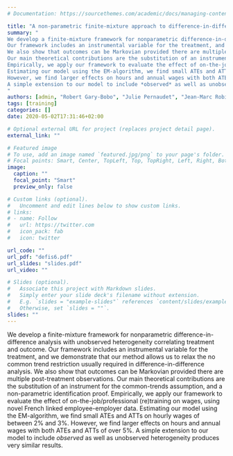 ```yaml
---
# Documentation: https://sourcethemes.com/academic/docs/managing-content/

title: "A non-parametric finite-mixture approach to difference-in-difference estimation, with an application to professional training and wages"
summary: "
We develop a finite-mixture framework for nonparametric difference-in-difference analysis with unobserved heterogeneity correlating treatment and outcome. 
Our framework includes an instrumental variable for the treatment, and we demonstrate that our method allows us to relax the no common trend restriction usually required in difference-in-difference analysis. 
We also show that outcomes can be Markovian provided there are multiple post-treatment observations.
Our main theoretical contributions are the substitution of an instrument for the common-trends assumption, and a non-parametric identification proof.
Empirically, we apply our framework to evaluate the effect of on-the-job/professional (re)training on wages, using novel French linked employee-employer data. 
Estimating our model using the EM-algorithm, we find small ATEs and ATTs on hourly wages of between 2% and 3%. 
However, we find larger effects on hours and annual wages with both ATEs and ATTs of over 5%.
A simple extension to our model to include *observed* as well as unobserved heterogeneity produces very similar results..
"
authors: [admin, "Robert Gary-Bobo", "Julie Pernaudet", "Jean-Marc Robin"]
tags: [training]
categories: []
date: 2020-05-02T17:31:46+02:00

# Optional external URL for project (replaces project detail page).
external_link: ""

# Featured image
# To use, add an image named `featured.jpg/png` to your page's folder.
# Focal points: Smart, Center, TopLeft, Top, TopRight, Left, Right, BottomLeft, Bottom, BottomRight.
image:
  caption: ""
  focal_point: "Smart"
  preview_only: false

# Custom links (optional).
#   Uncomment and edit lines below to show custom links.
# links:
# - name: Follow
#   url: https://twitter.com
#   icon_pack: fab
#   icon: twitter

url_code: ""
url_pdf: "defis6.pdf"
url_slides: "slides.pdf"
url_video: ""

# Slides (optional).
#   Associate this project with Markdown slides.
#   Simply enter your slide deck's filename without extension.
#   E.g. `slides = "example-slides"` references `content/slides/example-slides.md`.
#   Otherwise, set `slides = ""`.
slides: ""
---
```


We develop a finite-mixture framework for nonparametric difference-in-difference analysis with unobserved heterogeneity correlating treatment and outcome. 
Our framework includes an instrumental variable for the treatment, and we demonstrate that our method allows us to relax the no common trend restriction usually required in difference-in-difference analysis. 
We also show that outcomes can be Markovian provided there are multiple post-treatment observations.
Our main theoretical contributions are the substitution of an instrument for the common-trends assumption, and a non-parametric identification proof.
Empirically, we apply our framework to evaluate the effect of on-the-job/professional (re)training on wages, using novel French linked employee-employer data. 
Estimating our model using the EM-algorithm, we find small ATEs and ATTs on hourly wages of between 2% and 3%. 
However, we find larger effects on hours and annual wages with both ATEs and ATTs of over 5%.
A simple extension to our model to include *observed* as well as unobserved heterogeneity produces very similar results.